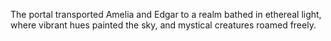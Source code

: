 The portal transported Amelia and Edgar to a realm bathed in ethereal light, where vibrant hues painted the sky, and mystical creatures roamed freely. 